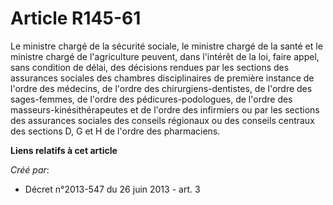 # Article R145-61

Le ministre chargé de la sécurité sociale, le ministre chargé de la santé et le ministre chargé de l'agriculture peuvent,
dans l'intérêt de la loi, faire appel, sans condition de délai, des décisions rendues par les sections des assurances
sociales des chambres disciplinaires de première instance de l'ordre des médecins, de l'ordre des chirurgiens-dentistes, de
l'ordre des sages-femmes, de l'ordre des pédicures-podologues, de l'ordre des masseurs-kinésithérapeutes et de l'ordre des
infirmiers ou par les sections des assurances sociales des conseils régionaux ou des conseils centraux des sections D, G et H
de l'ordre des pharmaciens.

**Liens relatifs à cet article**

_Créé par_:

  - Décret n°2013-547 du 26 juin 2013 - art. 3
